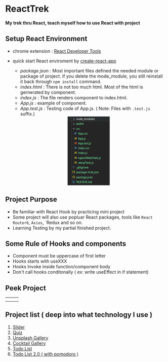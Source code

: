 # ReactTrek
**My trek thru React, teach myself how to use React with project**

## Setup React Environment
- chrome extension : [React Developer Tools](https://chrome.google.com/webstore/detail/react-developer-tools/fmkadmapgofadopljbjfkapdkoienihi)
- quick start React enviroment by [create-react-app](https://github.com/facebook/create-react-app)
  - *package.json* : Most important files defined the needed module or package of project. if you delete the mode_module, you still reinstall it back through `npm install` command.
  - *index.html* : There is not too much html. Most of the html is gernerated by component. 
  - *index.js* : The file renders component to index.html. <br/>
  - *App.js* : example of component. 
  - *App.test.js* : Testing code of App.js. ( Note: Files with `.test.js` suffix.)
  
  <div align="center">
    <img src="./image/create-react-app-init.png" >
  </div>

## Project Purpose
- Be familiar with React Hook by practicing mini project
- Some project will also use popluar React packages, tools like `React Router6`, `Axios`, `Redux and so on.
- Learning Testing by my partial finished project.

## Some Rule of Hooks and components
 + Component must be uppercase of first letter
 + Hooks starts with useXXX
 + Hooks Invoke inside function/component body
 + Don't call hooks conditonally ( ex: write useEffect in if statement) 

## Peek Project 
| | | |
|:-------------------------:|:-------------------------:|:-------------------------:|
|  |  |  |
|  |  |  |

## Project list ( deep into what technology I use )
1. [Slider][1]
2. [Quiz][2]
3. [Unsplash Gallery][3]
4. [Cocktail Gallery][4]
5. [Todo List][5]
6. [Todo List 2.0 ( with pomodoro )][6]

[1]: https://github.com/jasonLuFa/ReactTrek/tree/main/01-slider
[2]: https://github.com/jasonLuFa/ReactTrek/tree/main/02-quiz
[3]: https://github.com/jasonLuFa/ReactTrek/tree/main/03-unsplash-gallery
[4]: https://github.com/jasonLuFa/ReactTrek/tree/main/04-cocktail-gallery
[5]: https://github.com/jasonLuFa/ReactTrek
[6]: https://github.com/jasonLuFa/ReactTrek

